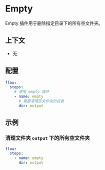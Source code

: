 # Empty

Empty 插件用于删除指定目录下的所有空文件夹。

## 上下文

- 无

## 配置

```yaml
flow:
  steps:
    # 使用 empty 插件
    - name: empty
      # 需要清理空文件夹的目录
      dir: output
```

## 示例

### 清理文件夹 `output` 下的所有空文件夹

```yaml
flow:
  steps:
    - name: empty
      dir: output
```